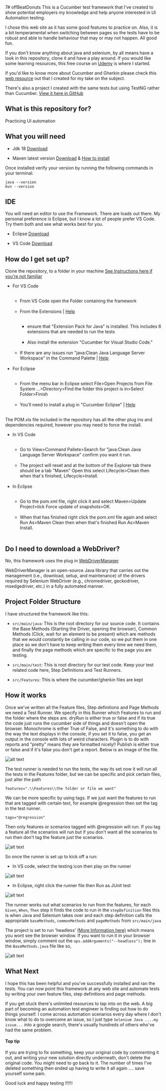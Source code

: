7# offBeatDonuts
This is a Cucumber test framework that I've created to show potential employers my knowledge and help anyone interested in UI Automation testing.

I chose this web site as it has some good features to practice on. Also, it is a bit temperamental when switching between pages so the tests have to be robust and able to handle behaviour that may or may not happen. All good fun.

If you don't know anything about java and selenium, by all means have a look in this repository, clone it and have a play around. If you would like some learning resources, this free course on [Udemy](https://www.udemy.com/course/automateseleniumusingjava/) is where I started.

If you'd like to know more about Cucumber and Gherkin please check this [web resource](https://jonconnorati.github.io/MyBDD_version1.github.io/) out that I created for my take on the subject. 

There's also a project I created with the same tests but using TestNG rather than Cucumber. [View it here in GitHub](https://github.com/JonConnorATI/donutsPageObjectModel)
  

## What is this repository for? ###
Practicing UI automation 

## What you will need
* Jdk 18 [Download](https://adoptium.net/en-GB/temurin/releases/?version=18)

* Maven latest version [Download](https://maven.apache.org/download.cgi) & [How to install](https://maven.apache.org/install.html)

Once installed verify your version by running the following commands in your terminal:  
    
    java --version
    mvn --version

## IDE
You will need an editor to use the Framework. There are loads out there. My personal preference is Eclipse, but I know a lot of people prefer VS Code. Try them both and see what works best for you.

* Eclipse [Download](https://www.eclipse.org/downloads/packages/release/luna/sr2/eclipse-ide-java-developers)

* VS Code [Download](https://code.visualstudio.com/download)

## How do I get set up? ###

Clone the repository, to a folder in your machine [See Instructions here if you're not familiar](https://docs.github.com/en/desktop/contributing-and-collaborating-using-github-desktop/adding-and-cloning-repositories/cloning-and-forking-repositories-from-github-desktop)
		

<ul>
	<li>For VS Code</li><br>
		<ul>
			<li>From VS Code open the Folder containing the framework</li><br>
			<li>From the Extensions | <a href="https://code.visualstudio.com/docs/editor/extension-marketplace" target="_blank">Help</a></li><br>
				<ul>
					<li>ensure that "Extension Pack for Java" is installed. This includes 6 extensions that are needed to run the tests</li><br>
					<li>Also install the extension "Cucumber for Visual Studio Code."</li><br>		
				</ul>
			<li>If there are any issues run "java:Clean Java Language Server Workspace" in the Command Palette | <a href="https://code.visualstudio.com/api/ux-guidelines/command-palette" target="_blank">Help</a></li><br>
		</ul>
	<li>For Eclipse</li><br>
		<ul>
		<li>From the menu bar in Eclipse select File>Open Projects from File System ...>Directory>Find the folder this project is in>Select Folder>Finish</li><br>
		<li>You'll need to install a plug in "Cucumber Eclipse" | <a href="https://www.eclipse.org/community/eclipse_newsletter/2017/february/article7.php" target="_blank">Help</a></li><br>
		</ul>
</ul>

The POM.xls file included in the repository has all the other plug ins and dependencies required, however you may need to force the install.

<ul>
	<li>In VS Code</li><br>
		<ul>
			<li>Go to View>Command Pallete>Search for "java:Clean Java Language Server Workspace" confirm you want it run.</li><br>
			<li>The project will reset and at the bottom of the Explorer tab there should be a tab "Maven" Open this select Lifecycle>Clean then when that's finished, Lifecycle>Install.</li><br>
		</ul>
	<li>In Eclipse</li><br>
		<ul>
			<li>Go to the pom.xml file, right click it and select Maven>Update Project>tick Force update of snapshots>OK.</li><br>
			<li>When that has finished right click the pom.xml file again and select Run As>Maven Clean then when that's finished Run As>Maven Install.</li><br>
		</ul>		
</ul> 

## Do I need to download a WebDriver? 

No, this framework uses the plug in [WebDriverManager](https://github.com/bonigarcia/webdrivermanager)

WebDriverManager is an open-source Java library that carries out the management (i.e., download, setup, and maintenance) of the drivers required by Selenium WebDriver (e.g., chromedriver, geckodriver, msedgedriver, etc.) in a fully automated manner. 

## Project Folder Structure

I have structured the framework like this:

* `src/main/java`: This is the root directory for our source code. It contains the Base Methods (Starting the Driver, opening the browser), Common Methods (Click, wait for an element to be present) which are methods that we would constantly be calling in our code, so we put them in one place so we don't have to keep writing them every time we need them, and finally the page methods which are specific to the page you are testing.
 

* `src/main/test`: This is root directory for our test code. Keep your test related code here, Step Definitions and Test Runners.


* `src/Features`: This is where the cucumber/gherkin files are kept

## How it works

Once we've written all the Feature files, Step definitions and Page Methods we need a Test Runner. We specify in this Runner which Features to run and the folder where the steps are. dryRun is either true or false and if its true the code just runs the cucumber side of things and doesn't open the browser. Monochrome is either True of False, and it's something to do with the way the text displays in the console, if you set it to false, you get an output in the console with lots of weird characters. Plugin is to do with reports and "pretty" means they are formatted nicely!! Publish is either true or false and if it's false you don't get a report. Below is an image of the file.

![alt text](Resources/TestRunner.png) 

The test runner is needed to run the tests, the way its set now it will run all the tests in the Features folder, but we can be specific and pick certain files, just alter the path

`features=".\\Features\\the folder or file we want"`

We can be more specific by using tags. If we just want the features to run that are tagged with certain text, for example @regression then set the tag in the test runner.

`tags="@regression"`

Then only features or scenarios tagged with @regression will run. If you tag a feature all the scenarios will run but if you don't want all the scenarios to run then don't tag the feature just the scenarios.

![alt text](Resources/TestTags.PNG)

So once the runner is set up to kick off a run:

* In VS code, select the testing icon then play on the runner

![alt text](Resources/startTest.PNG) 

* In Eclipse, right click the runner file then Run as JUnit test

![alt text](Resources/RunTest.png)


The runner works out what scenarios to run from the features, for each `Given`, `When`, `Then` step it finds the code to run in the `stepDefinition` files this is when Java and Selenium takes over and each step definition calls the appropriate `baseMethods`, `commonMethods` and `pageMethods` from `src/main/java` 

The project is set to run 'headless' [(More Information here)](https://smartbear.com/blog/selenium-tests-headless/) which means you wont see the browser window. If you want to run it in your browser window, simply comment out the `ops.addArguments("--headless");` line in the `BaseMethods.java` file like so,

![alt text](Resources/Headless.png)

## What Next

I hope this has been helpful and you've successfully installed and ran the tests. You can now point this framework at any web site and automate tests by writing your own feature files, step definitions and page methods.

If you get stuck there's unlimited resources to tap into on the web. A big part of becoming an automation test engineer is finding out how to do things yourself. I come across automation scenarios every day where I don't know what to do to overcome an issue, so I just type `Selenium Java ....my issue...` into a google search, there's usually hundreds of others who've had the same problem.

#### Top tip

If you are trying to fix something, keep your original code by commenting it out, and writing your new solution directly underneath, don't delete the original code. You might need to go back to it. The number of times I've deleted something then ended up having to write it all again .... save yourself some pain.

Good luck and happy testing !!!!!!<br><br><br>


    
